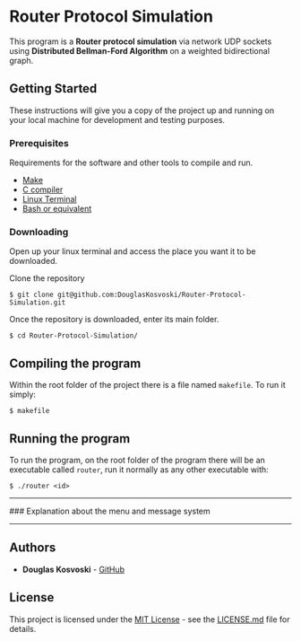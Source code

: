 # Router Protocol Simulation

This program is a <b>Router protocol simulation</b> via network UDP sockets using <b>Distributed Bellman-Ford Algorithm</b> on a weighted bidirectional graph.


## Getting Started

These instructions will give you a copy of the project up and running on
your local machine for development and testing purposes.

### Prerequisites

Requirements for the software and other tools to compile and run.
- [Make](https://www.gnu.org/software/make/)
- [C compiler](https://gcc.gnu.org/)
- [Linux Terminal]()
- [Bash or equivalent](https://www.gnu.org/software/bash/)

### Downloading

Open up your linux terminal and access the place you want it to be downloaded.

Clone the repository

    $ git clone git@github.com:DouglasKosvoski/Router-Protocol-Simulation.git


Once the repository is downloaded, enter its main folder.

    $ cd Router-Protocol-Simulation/


## Compiling the program

Within the root folder of the project there is a file named `makefile`. To run it simply:

    $ makefile

## Running the program
To run the program, on the root folder of the program there will be an executable called `router`, run it normally as any other executable with:

    $ ./router <id>

<hr>
### Explanation about the menu and message system
<hr>

## Authors

  - **Douglas Kosvoski** -
    [GitHub](https://github.com/DouglasKosvoski)

## License

This project is licensed under the [MIT License](LICENSE.md) - see the [LICENSE.md](LICENSE.md) file for
details.
